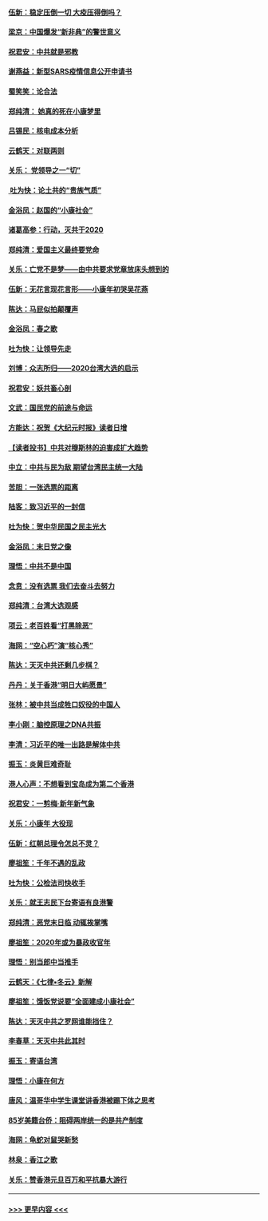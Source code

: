 #### [伍新：稳定压倒一切 大疫压得倒吗？](../pages/nsc993/n11812634.md?t=01222101) 
#### [梁京：中国爆发“新非典”的警世意义](../pages/nsc993/n11812554.md?t=01222101) 
#### [祝君安：中共就是邪教](../pages/nsc993/n11812431.md?t=01222101) 
#### [谢燕益：新型SARS疫情信息公开申请书](../pages/nsc993/n11808840.md?t=01222101) 
#### [蜀笑笑：论合法](../pages/nsc993/n11808064.md?t=01222101) 
#### [郑纯清： 她真的死在小康梦里](../pages/nsc993/n11806623.md?t=01222101) 
#### [吕锡民：核电成本分析](../pages/nsc993/n11806284.md?t=01222101) 
#### [云鹤天：对联两则](../pages/nsc993/n11805957.md?t=01222101) 
#### [关乐： 党领导之一“切”](../pages/nsc993/n11804505.md?t=01222101) 
#### [ 吐为快：论土共的“贵族气质”](../pages/nsc993/n11804490.md?t=01222101) 
#### [金浴凤：赵国的“小康社会”](../pages/nsc993/n11804452.md?t=01222101) 
#### [诸葛高参：行动，灭共于2020](../pages/nsc993/n11804120.md?t=01222101) 
#### [郑纯清：爱国主义最终要党命](../pages/nsc993/n11802197.md?t=01222101) 
#### [关乐：亡党不是梦——由中共要求党章放床头想到的](../pages/nsc993/n11802156.md?t=01222101) 
#### [伍新：无花言现花言形——小康年初哭吴花燕](../pages/nsc993/n11800044.md?t=01222101) 
#### [陈达：马屁似拍颠覆声](../pages/nsc993/n11800010.md?t=01222101) 
#### [金浴凤：春之歌](../pages/nsc993/n11797687.md?t=01222101) 
#### [吐为快：让领导先走](../pages/nsc993/n11797512.md?t=01222101) 
#### [刘博：众志所归——2020台湾大选的启示](../pages/nsc993/n11796878.md?t=01222101) 
#### [祝君安：妖共畜心剖](../pages/nsc993/n11794273.md?t=01222101) 
#### [文武：国民党的前途与命运](../pages/nsc993/n11794198.md?t=01222101) 
#### [方能达：祝贺《大纪元时报》读者日增](../pages/nsc993/n11793807.md?t=01222101) 
#### [【读者投书】中共对穆斯林的迫害成扩大趋势](../pages/nsc993/n11791371.md?t=01222101) 
#### [中立：中共与民为敌 期望台湾民主统一大陆](../pages/nsc993/n11790392.md?t=01222101) 
#### [苦胆：一张选票的距离](../pages/nsc993/n11788914.md?t=01222101) 
#### [陆客：致习近平的一封信](../pages/nsc993/n11788867.md?t=01222101) 
#### [吐为快：贺中华民国之民主光大](../pages/nsc993/n11788618.md?t=01222101) 
#### [金浴凤：末日党之像](../pages/nsc993/n11787475.md?t=01222101) 
#### [理悟：中共不是中国](../pages/nsc993/n11787463.md?t=01222101) 
#### [念贲：没有选票  我们去奋斗去努力](../pages/nsc993/n11787398.md?t=01222101) 
#### [郑纯清：台湾大选观感](../pages/nsc993/n11786210.md?t=01222101) 
#### [项云：老百姓看“打黑除恶”](../pages/nsc993/n11785398.md?t=01222101) 
#### [海网：“空心朽”演“核心秀”](../pages/nsc993/n11783874.md?t=01222101) 
#### [陈达：天灭中共还剩几步棋？](../pages/nsc993/n11783719.md?t=01222101) 
#### [丹丹：关于香港“明日大屿愿景”](../pages/nsc993/n11783273.md?t=01222101) 
#### [张林：被中共当成牲口奴役的中国人](../pages/nsc993/n11782397.md?t=01222101) 
#### [李小刚：脑控原理之DNA共振](../pages/nsc993/n11780962.md?t=01222101) 
#### [李清：习近平的唯一出路是解体中共](../pages/nsc993/n11780866.md?t=01222101) 
#### [振玉：炎黄巨难奇耻](../pages/nsc993/n11779632.md?t=01222101) 
#### [港人心声：不想看到宝岛成为第二个香港](../pages/nsc993/n11778817.md?t=01222101) 
#### [祝君安：一剪梅‧新年新气象](../pages/nsc993/n11776340.md?t=01222101) 
#### [关乐：小康年 大役现](../pages/nsc993/n11774213.md?t=01222101) 
#### [伍新：红朝总理令怎总不灵？](../pages/nsc993/n11770813.md?t=01222101) 
#### [廖祖笙：千年不遇的乱政](../pages/nsc993/n11770373.md?t=01222101) 
#### [吐为快：公检法司快收手](../pages/nsc993/n11770359.md?t=01222101) 
#### [关乐：就王志民下台寄语有良港警](../pages/nsc993/n11769903.md?t=01222101) 
#### [郑纯清：恶党末日临 动辄挨掌嘴](../pages/nsc993/n11769356.md?t=01222101) 
#### [廖祖笙：2020年或为暴政收官年](../pages/nsc993/n11768216.md?t=01222101) 
#### [理悟：别当郎中当推手](../pages/nsc993/n11768243.md?t=01222101) 
#### [云鹤天：《七律▪冬云》新解](../pages/nsc993/n11768204.md?t=01222101) 
#### [廖祖笙：饿饭党说要“全面建成小康社会”](../pages/nsc993/n11767482.md?t=01222101) 
#### [陈达：天灭中共之罗网谁能挡住？](../pages/nsc993/n11767465.md?t=01222101) 
#### [李春草：天灭中共此其时](../pages/nsc993/n11767452.md?t=01222101) 
#### [振玉：寄语台湾](../pages/nsc993/n11767432.md?t=01222101) 
#### [理悟：小康在何方](../pages/nsc993/n11767394.md?t=01222101) 
#### [唐风：温哥华中学生课堂讲香港被踢下体之思考](../pages/nsc993/n11766848.md?t=01222101) 
#### [85岁美籍台侨：阻碍两岸统一的是共产制度](../pages/nsc993/n11765043.md?t=01222101) 
#### [海网：龟蛇对鼠哭新愁](../pages/nsc993/n11764895.md?t=01222101) 
#### [林泉：香江之歌](../pages/nsc993/n11764415.md?t=01222101) 
#### [关乐：赞香港元旦百万和平抗暴大游行](../pages/nsc993/n11764382.md?t=01222101) 

----
#### [ >>> 更早内容 <<< ](../indexes/nsc993-earlier.md)
